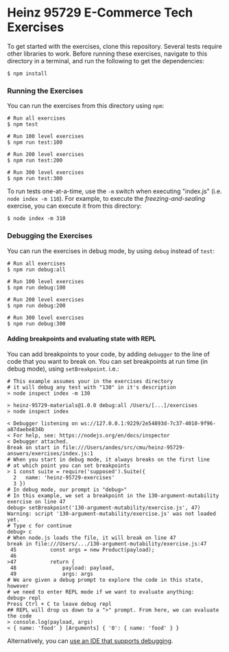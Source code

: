 Heinz 95729 E-Commerce Tech Exercises
=====================================

To get started with the exercises, clone this repository. Several tests require other libraries to work. Before running these exercises, navigate to this directory in a terminal, and run the following to get the dependencies:

```
$ npm install
```

### Running the Exercises

You can run the exercises from this directory using `npm`:

```Shell
# Run all exercises
$ npm test

# Run 100 level exercises
$ npm run test:100

# Run 200 level exercises
$ npm run test:200

# Run 300 level exercises
$ npm run test:300
```

To run tests one-at-a-time, use the `-m` switch when executing "index.js" (i.e. `node index -m 110`). For example, to execute the _freezing-and-sealing_ exercise, you can execute it from this directory:

```Shell
$ node index -m 310
```

### Debugging the Exercises
You can run the exercises in debug mode, by using `debug` instead of `test`:

```Shell
# Run all exercises
$ npm run debug:all

# Run 100 level exercises
$ npm run debug:100

# Run 200 level exercises
$ npm run debug:200

# Run 300 level exercises
$ npm run debug:300
```

#### Adding breakpoints and evaluating state with REPL
You can add breakpoints to your code, by adding `debugger` to the line of code that you want to break on. You can set breakpoints at run time (in debug mode), using `setBreakpoint`. i.e.:

```Shell
# This example assumes your in the exercises directory
# it will debug any test with "130" in it's description
> node inspect index -m 130

> heinz-95729-materials@1.0.0 debug:all /Users/[...]/exercises
> node inspect index

< Debugger listening on ws://127.0.0.1:9229/2e54893d-7c37-4010-9f96-a87daebe834b
< For help, see: https://nodejs.org/en/docs/inspector
< Debugger attached.
Break on start in file:///Users/andes/src/cmu/heinz-95729-answers/exercises/index.js:1
# When you start in debug mode, it always breaks on the first line
# at which point you can set breakpoints
> 1 const suite = require('supposed').Suite({
  2   name: 'heinz-95729-exercises'
  3 })
# In debug mode, our prompt is "debug>"
# In this example, we set a breakpoint in the 130-argument-mutability exercise on line 47
debug> setBreakpoint('130-argument-mutability/exercise.js', 47)
Warning: script '130-argument-mutability/exercise.js' was not loaded yet.
# Type c for continue
debug> c
# When node.js loads the file, it will break on line 47
break in file:///Users/.../130-argument-mutability/exercise.js:47
 45           const args = new Product(payload);
 46
>47           return {
 48               payload: payload,
 49               args: args
# We are given a debug prompt to explore the code in this state, however
# we need to enter REPL mode if we want to evaluate anything:
debug> repl
Press Ctrl + C to leave debug repl
## REPL will drop us down to a ">" prompt. From here, we can evaluate the code
> console.log(payload, args)
< { name: 'food' } [Arguments] { '0': { name: 'food' } }
```

Alternatively, you can [use an IDE that supports debugging](https://code.visualstudio.com/docs/nodejs/nodejs-debugging).
